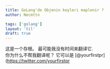 ```yaml
---
title: GoLang'de Objenin keyleri maplenir ?
author: Necmttn

tags: ['golang']
layout: 'til'
draft: true
---
```


这是一个存根。 最可能我没有时间来翻译它.  
你为什么不帮我翻译呢？ 它可以是 [@yourfirstpr](https://twitter.com/yourfirstpr
